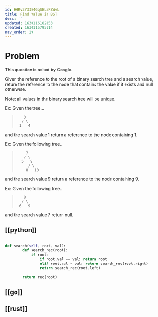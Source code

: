 ```yaml
---
id: HHRv3Y3IE4GqSELhFZWvL
title: Find Value in BST
desc: ''
updated: 1630116182853
created: 1630115795114
nav_order: 29
---
```


# Problem

This question is asked by Google.

Given the reference to the root of a binary search tree and a search value, return the reference to the node that contains the value if it exists and null otherwise.

Note: all values in the binary search tree will be unique.

Ex: Given the tree...

>        3
>       / \
>      1   4

and the search value 1 return a reference to the node containing 1.

Ex: Given the following tree...

>         7
>        / \
>       5   9
>          / \
>         8   10

and the search value 9 return a reference to the node containing 9.

Ex: Given the following tree...

 >        8
 >       / \
 >      6   9

and the search value 7 return null.

## [[python]]

```python

def search(self, root, val):
        def search_rec(root):
            if root:
                if root.val == val: return root
                elif root.val < val: return search_rec(root.right)
                return search_rec(root.left)

        return rec(root)

```

## [[go]]

## [[rust]]